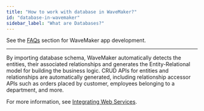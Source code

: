 ```yaml
---
title: "How to work with database in WaveMaker?"
id: "database-in-wavemaker"
sidebar_label: "What are Databases?"
---
```

See the [FAQs](/learn/app-development/wavemaker-app-development-faqs) section for WaveMaker app development.   

---

By importing database schema, WaveMaker automatically detects the entities, their associated relationships and generates the Entity-Relational model for building the business logic. CRUD APIs for entities and relationships are automatically generated, including relationship accessor APIs such as orders placed by customer, employees belonging to a department, and more. 

For more information, see [Integrating Web Services](/learn/app-development/services/web-services/web-services/#overview).

